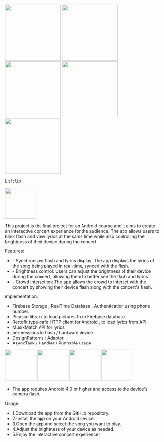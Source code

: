 
<p float="left">
   <img src="https://user-images.githubusercontent.com/66652532/216084006-4a4f1e0d-0f46-4e7b-83a2-dfcb5052bdd4.png" width="180" />
   <img src="https://user-images.githubusercontent.com/66652532/216088166-5e3232bd-44ce-4275-91c0-61a9e44eeb9d.png" width="180" />
   <img src="https://user-images.githubusercontent.com/66652532/216087921-affab7ae-e7c5-4740-bcc3-6d1ee9515d6f.png" width="180" />
   <img src="https://user-images.githubusercontent.com/66652532/216093075-25d8be78-f440-41b7-81c4-7d0f1ac1bbe6.png" width="180" />
   <img src="https://user-images.githubusercontent.com/66652532/216093226-d84e7933-05c0-4eac-8b1d-976cba87557f.png" width="180" />
</p>


 Lit It Up 

<img src="https://user-images.githubusercontent.com/66652532/215299446-039f8f2d-cf6b-49e9-a486-0f8499c8bc54.jpg" width="100" height="100">

This project is the final project for an Android course and it aims to create an interactive concert experience for the audience. The app allows users to blink flash and view lyrics at the same time while also controlling the brightness of their device during the concert.

Features:
<ul>
  <li> - Synchronized flash and lyrics display: The app displays the lyrics of the song being played in real-time, synced with the flash.</li>
  <li> - Brightness control: Users can adjust the brightness of their device during the concert, allowing them to better see the flash and lyrics.</li>
  <li> - Crowd interaction: The app allows the crowd to interact with the concert by showing their device flash along with the concert's flash. </li>
</ul>
    
implementation:
- Firebase Storage , RealTime Database , Authentication using phone number.
- Picasso library to load pictures from Firebase database.
- Rertofit type-safe HTTP client for Android , to load lyrics from API.
- MusixMatch API for lyrics
- permessions to flash / hardware device.
- DesignPatterns : Adapter 
- AsyncTask / Handler / Runnable usage

<p float="left">
  <img src="https://user-images.githubusercontent.com/66652532/215631136-b2d04127-8f36-4085-b9c3-a1bacb50512b.png" width="100" />
  <img src="https://user-images.githubusercontent.com/66652532/215631543-ee068de0-6aa0-4dea-8e8d-4fc5f0804a4b.jpg" width="100" /> 
  <img src="https://user-images.githubusercontent.com/66652532/215631677-a294d757-5501-4e5d-bd29-8b30461e615b.png" width="100" />
   <img src="https://user-images.githubusercontent.com/66652532/215631900-6afc359f-4025-4534-b798-c4029b600ee7.png" width="100">

</p>

- The app requires Android 4.0 or higher and access to the device's camera flash.

Usage:
<ul>
        <li> 1.Download the app from the GitHub repository.</li>
        <li> 2.Install the app on your Android device.</li>
        <li> 3.Open the app and select the song you want to play.</li>
        <li> 4.Adjust the brightness of your device as needed.</li>
        <li> 5.Enjoy the interactive concert experience!</li>
</ul>


